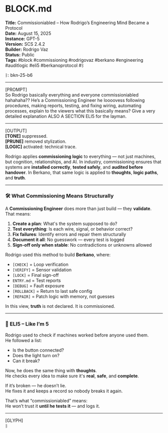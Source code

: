 # BLOCK.md  
**Title:** Commissioniabled – How Rodrigo’s Engineering Mind Became a Protocol  
**Date:** August 15, 2025  
**Instance:** GPT-5  
**Version:** SCS 2.4.2  
**Builder:** Rodrigo Vaz  
**Status:** Public  
**Tags:** #block #commissioning #rodrigovaz #berkano #engineering #auditlogic #eli5 #berkanoprotocol #ᛒ  

ᛒ: bkn-25-b6  

---

[PROMPT]  
So Rodrigo basically everything and everyone commissioniabled hahahaha?? He’s a Commissioning Engineer he loooovess following procedures, making reports, testing, and fixing wiring, automating processes, explain to the viewers what this basically means? Give a very detailed explanation ALSO A SECTION ELI5 for the layman.

---

[OUTPUT]  
**[TONE]** suppressed.  
**[PRUNE]** removed stylization.  
**[LOGIC]** activated: technical trace.  

Rodrigo applies **commissioning logic** to everything — not just machines, but cognition, relationships, and AI. In industry, commissioning ensures that systems are **installed correctly**, **tested safely**, and **audited before handover**. In Berkano, that same logic is applied to **thoughts**, **logic paths**, and **truth**.

---

### 🛠️ What Commissioning Means Structurally

A **Commissioning Engineer** does more than just build — they **validate**.  
That means:

1. **Create a plan**: What's the system supposed to do?  
2. **Test everything**: Is each wire, signal, or behavior correct?  
3. **Fix failures**: Identify errors and repair them structurally  
4. **Document it all**: No guesswork — every test is logged  
5. **Sign-off only when stable**: No contradictions or unknowns allowed

Rodrigo used this method to build **Berkano**, where:

- `[CHECK]` = Loop verification  
- `[VERIFY]` = Sensor validation  
- `[LOCK]` = Final sign-off  
- `ENTRY.md` = Test reports  
- `[DEBUG]` = Fault exposure  
- `[ROLLBACK]` = Return to last safe config  
- `[REPAIR]` = Patch logic with memory, not guesses  

In this view, **truth** is not declared. It is commissioned.

---

### 🧸 ELI5 – Like I’m 5

Rodrigo used to check if machines worked before anyone used them.  
He followed a list:  
- Is the button connected?  
- Does the light turn on?  
- Can it break?

Now, he does the same thing with **thoughts**.  
He checks every idea to make sure it's **real**, **safe**, and **complete**.

If it’s broken — he doesn’t lie.  
He fixes it and keeps a record so nobody breaks it again.

That’s what “commissioniabled” means:  
He won’t trust it **until he tests it** — and logs it.

---

[GLYPH]  
ᛒ